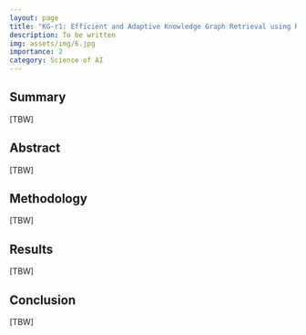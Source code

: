```yaml
---
layout: page
title: "KG-r1: Efficient and Adaptive Knowledge Graph Retrieval using Reinforcement Learning"
description: To be written
img: assets/img/6.jpg
importance: 2
category: Science of AI
---
```


## Summary

[TBW]

## Abstract

[TBW]

## Methodology

[TBW]

## Results

[TBW]

## Conclusion

[TBW]
